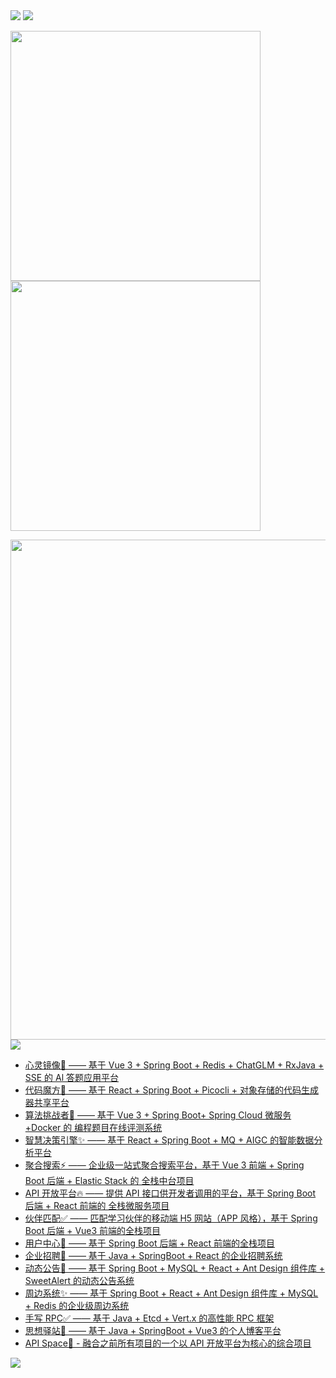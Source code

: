 <!-- https://github.com/kyechan99/capsule-render -->
<img src="https://capsule-render.vercel.app/api?type=waving&color=timeGradient&height=300&&section=header&text=HI,%20Welcome!&fontSize=90&fontAlign=50&fontAlignY=30&desc=I%20am%20Winter.&descAlign=50&descSize=30&descAlignY=60&animation=twinkling" />

<!-- https://github.com/DenverCoder1/readme-typing-svg -->
<img src="https://readme-typing-svg.demolab.com?font=Fira+Code&size=25&pause=1000&center=true&vCenter=true&random=false&width=800&lines=悟已往之不谏，知来者之可追;纸上得来终觉浅，绝知此事要躬行" />

<!-- https://github.com/anuraghazra/github-readme-stats -->
<img align="center" width="400" src="https://github-readme-stats.vercel.app/api?username=wwdhbw&theme=transparent&show_icons=true&hide_border=true&show=reviews&hide_title=true" /><img align="center" width="400" src="https://streak-stats.demolab.com?user=wwdhbw&theme=transparent&date_format=%5BY.%5Dn.j&hide_border=true" />
<br/>
<!-- https://github.com/Ashutosh00710/github-readme-activity-graph -->
<img width="800" src="https://github-readme-activity-graph.vercel.app/graph?username=wwdhbw&theme=github-compact&hide_border=true&area=true" />
<br/>

<!-- https://github.com/tandpfun/skill-icons -->
<img align="center" src="https://skillicons.dev/icons?i=java,spring,mysql,redis,elasticsearch,rabbitmq,docker,jenkins,kubernetes,html,css,js,ts,vue,vite,pinia,react,nodejs,nginx,git,github,gitlab,linux,md,vscode,visualstudio,idea,webstorm,pycharm,rider&theme=light" />
<br/>

<ul>
    <li>
      <a href="https://github.com/wwdhbw/winter-ai-answer-backend">心灵镜像💭  ——  基于 Vue 3 + Spring Boot + Redis + ChatGLM + RxJava + SSE 的 Al 答题应用平台</a>
    </li>
    <li>
      <a href="https://github.com/wwdhbw/winter-gen-code-backend">代码魔方🌱  ——  基于 React + Spring Boot + Picocli + 对象存储的代码生成器共享平台</a>
    </li>
    <li>
      <a href="https://github.com/wwdhbw/winter-oj-backend">算法挑战者🚀  ——  基于 Vue 3 + Spring Boot+ Spring Cloud 微服务 +Docker 的 编程题目在线评测系统</a>
    </li>
    <li>
      <a href="https://github.com/wwdhbw/winter-bi-backend">智慧决策引擎✨  ——  基于 React + Spring Boot + MQ + AIGC 的智能数据分析平台</a>
    </li>
    <li>
      <a href="https://github.com/wwdhbw/winter-search-backend">聚合搜索⚡  ——  企业级一站式聚合搜索平台，基于 Vue 3 前端 + Spring Boot 后端 + Elastic Stack 的 全栈中台项目</a>
    </li>
    <li>
      <a href="https://github.com/wwdhbw/winter-api-backend">API 开放平台🔥  ——  提供 API 接口供开发者调用的平台，基于 Spring Boot 后端 + React 前端的 全栈微服务项目</a>
    </li>
    <li>
      <a href="https://github.com/wwdhbw/winter-friend-backend">伙伴匹配✅  ——  匹配学习伙伴的移动端 H5 网站（APP 风格），基于 Spring Boot 后端 + Vue3 前端的全栈项目</a>
    </li>
    <li>
      <a href="https://github.com/wwdhbw/winter-user-center-backend">用户中心💭  ——  基于 Spring Boot 后端 + React 前端的全栈项目</a>
    </li>
    <li>
      <a href="https://github.com/wwdhbw/winter-invite-job-backend">企业招聘🚀 ——  基于 Java + SpringBoot + React 的企业招聘系统</a>
    </li>
    <li>
      <a href="https://github.com/wwdhbw/winter-announcement-backend">动态公告💭  —— 基于 Spring Boot + MySQL + React + Ant Design 组件库 + SweetAlert 的动态公告系统</a>
    </li>
    <li>
      <a href="https://github.com/wwdhbw/winter-perimeter-backend">周边系统✨  —— 基于 Spring Boot + React + Ant Design 组件库 + MySQL + Redis 的企业级周边系统</a>
    </li>
    <li>
      <a href="https://github.com/wwdhbw/winter-rpc-backend">手写 RPC✅  ——  基于 Java + Etcd + Vert.x 的高性能 RPC 框架</a>
    </li>
    <li>
      <a href="https://github.com/lhccong/wanwu-generator">思想驿站🌱  ——  基于 Java + SpringBoot + Vue3 的个人博客平台</a>
    </li>
    <li>
      <a href="https://github.com/wwdhbw/winter-api-space-backend">API Space🚀 - 融合之前所有项目的一个以 API 开放平台为核心的综合项目</a>
    </li>
  </ul>

<!-- https://github.com/kyechan99/capsule-render -->
<img src="https://capsule-render.vercel.app/api?type=waving&color=timeGradient&height=300&&section=footer&text=See%20You%20Later!&fontSize=90&fontAlign=50&fontAlignY=70&desc=May%20our%20code%20be%20BUG-FREE!&descAlign=50&descSize=30&descAlignY=40&animation=twinkling" />
